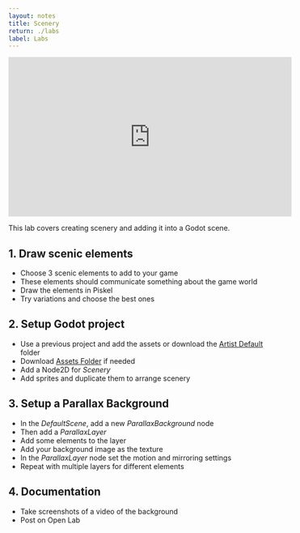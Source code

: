 ```yaml
---
layout: notes
title: Scenery
return: ./labs
label: Labs
---
```


<iframe width="560" height="315" src="https://www.youtube.com/embed/BaEwhW1uNT4?rel=0" frameborder="0" allowfullscreen></iframe>

This lab covers creating scenery and adding it into a Godot scene.

## 1. Draw scenic elements
- Choose 3 scenic elements to add to your game
- These elements should communicate something about the game world
- Draw the elements in Piskel
- Try variations and choose the best ones

## 2. Setup Godot project
- Use a previous project and add the assets or download the [Artist Default](./Artist_Default.zip) folder
- Download [Assets Folder](./Assets.zip) if needed
- Add a Node2D for *Scenery*
- Add sprites and duplicate them to arrange scenery

## 3. Setup a Parallax Background
- In the *DefaultScene*, add a new *ParallaxBackground* node
- Then add a *ParallaxLayer*
- Add some elements to the layer
- Add your background image as the texture 
- In the *ParallaxLayer* node set the motion and mirroring settings
- Repeat with multiple layers for different elements

## 4. Documentation
- Take screenshots of a video of the background
- Post on Open Lab

